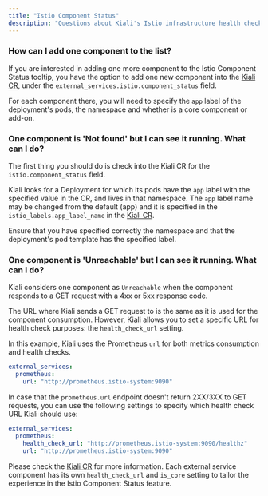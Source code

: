 ```yaml
---
title: "Istio Component Status"
description: "Questions about Kiali's Istio infrastructure health checks."
---
```



### How can I add one component to the list?

If you are interested in adding one more component to the Istio Component Status tooltip, you have the option to add one new component into the
[Kiali CR](https://github.com/kiali/kiali-operator/blob/master/deploy/kiali/kiali_cr.yaml), under the `external_services.istio.component_status` field.

For each component there, you will need to specify the `app` label of the deployment's pods, the namespace and whether is a core component or add-on.


### One component is 'Not found' but I can see it running. What can I do?

The first thing you should do is check into the Kiali CR for the `istio.component_status` field.

Kiali looks for a Deployment for which its pods have the `app` label with the specified value in the CR, and lives in that namespace.
The `app` label name may be changed from the default (app) and it is specified in the `istio_labels.app_label_name` in the [Kiali CR](https://github.com/kiali/kiali-operator/blob/master/deploy/kiali/kiali_cr.yaml).

Ensure that you have specified correctly the namespace and that the deployment's pod template has the specified label.


### One component is 'Unreachable' but I can see it running. What can I do?

Kiali considers one component as `Unreachable` when the component responds to a GET request with a 4xx or 5xx response code.

The URL where Kiali sends a GET request to is the same as it is used for the component consumption. However, Kiali allows you to set a specific URL for health check purposes: the `health_check_url` setting.

In this example, Kiali uses the Prometheus `url` for both metrics consumption and health checks.

```yaml
external_services:
  prometheus:
    url: "http://prometheus.istio-system:9090"
```

In case that the `prometheus.url` endpoint doesn't return 2XX/3XX to GET requests, you can use the following settings to specify which health check URL Kiali should use:

```yaml
external_services:
  prometheus:
    health_check_url: "http://prometheus.istio-system:9090/healthz"
    url: "http://prometheus.istio-system:9090"
```

Please check the [Kiali CR](https://github.com/kiali/kiali-operator/blob/master/deploy/kiali/kiali_cr.yaml) for more information. Each external service component has its own `health_check_url` and `is_core` setting to tailor the experience in the Istio Component Status feature.

